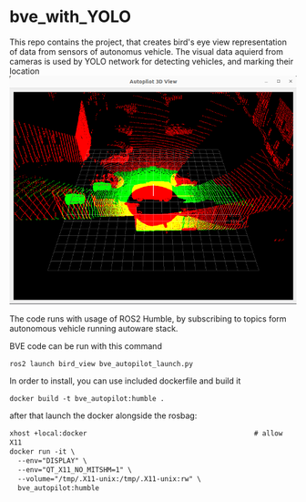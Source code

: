 # bve_with_YOLO
 
This repo contains the project, that creates bird's eye view representation of data from sensors of autonomus vehicle.
The visual data aquierd from cameras is used by YOLO network for detecting vehicles, and marking their location
![alt text](example.png)

The code runs with usage of ROS2 Humble, by subscribing to topics form autonomous vehicle
running autoware stack.

BVE code can be run with this command
```
ros2 launch bird_view bve_autopilot_launch.py
```

In order to install, you can use included dockerfile and build it

```
docker build -t bve_autopilot:humble .
```

after that launch the docker alongside the rosbag:

```commandline
xhost +local:docker                                         # allow X11
docker run -it \
  --env="DISPLAY" \
  --env="QT_X11_NO_MITSHM=1" \
  --volume="/tmp/.X11-unix:/tmp/.X11-unix:rw" \
  bve_autopilot:humble
```